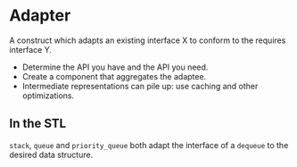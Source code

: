 # Adapter

A construct which adapts an existing interface X to conform to the requires interface Y.

- Determine the API you have and the API you need.
- Create a component that aggregates the adaptee.
- Intermediate representations can pile up: use caching and other optimizations.

## In the STL

`stack`, `queue` and `priority_queue` both adapt the interface of a `dequeue` to the desired data structure.
